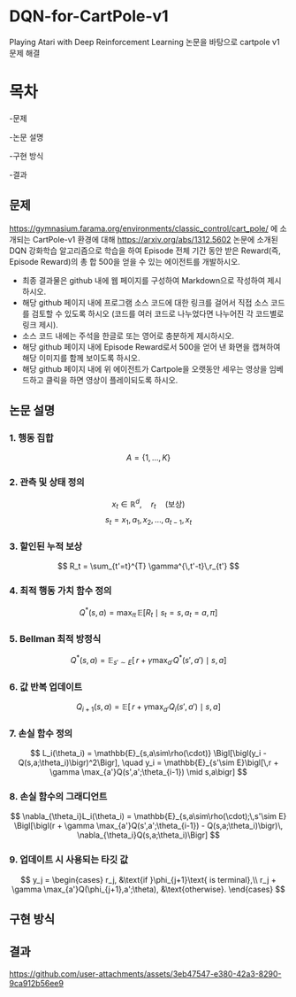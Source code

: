 # DQN-for-CartPole-v1
Playing Atari with Deep Reinforcement Learning 논문을 바탕으로 cartpole v1 문제 해결

# 목차
  -문제
  
  -논문 설명
  
  -구현 방식
  
  -결과

## 문제
https://gymnasium.farama.org/environments/classic_control/cart_pole/ 에 소개되는  CartPole-v1 환경에 대해  https://arxiv.org/abs/1312.5602 논문에 소개된  DQN 강화학습 알고리즘으로 학습을 하여
Episode 전체 기간 동안 받은 Reward(즉, Episode Reward)의 총 합 500을 얻을 수 있는 에이전트를 개발하시오.
- 최종 결과물은 github 내에 웹 페이지를 구성하여 Markdown으로 작성하여 제시하시오.
- 해당 github 페이지 내에 프로그램 소스 코드에 대한 링크를 걸어서 직접 소스 코드를 검토할 수 있도록 하시오 (코드를 여러 코드로 나누었다면 나누어진 각 코드별로 링크 제시).
- 소스 코드 내에는 주석을 한글로 또는 영어로 충분하게 제시하시오.
- 해당 github 페이지 내에 Episode Reward로서 500을 얻어 낸 화면을 캡쳐하여 해당 이미지를 함께 보이도록 하시오.
- 해당 github 페이지 내에 위 에이전트가  Cartpole을 오랫동안 세우는 영상을 임베드하고 클릭을 하면 영상이 플레이되도록 하시오.

## 논문 설명

### 1. 행동 집합
$$
A = \{1, \ldots, K\}
$$

### 2. 관측 및 상태 정의
$$ x_t \in \mathbb{R}^d, \quad r_t \quad\text{(보상)} $$
$$ s_t = x_1, a_1, x_2, \ldots, a_{t-1}, x_t $$

### 3. 할인된 누적 보상
$$ R_t = \sum_{t'=t}^{T} \gamma^{\,t'-t}\,r_{t'} $$

### 4. 최적 행동 가치 함수 정의
$$ Q^*(s,a) = \max_{\pi}\,\mathbb{E}\bigl[R_t \mid s_t = s,\,a_t = a,\,\pi\bigr] $$

### 5. Bellman 최적 방정식
$$ Q^*(s,a) = \mathbb{E}_{s'\sim E}\bigl[\,r + \gamma \max_{a'}Q^*(s',a') \mid s,a\bigr] $$

### 6. 값 반복 업데이트
$$ Q_{i+1}(s,a) = \mathbb{E}\bigl[\,r + \gamma \max_{a'}Q_i(s',a') \mid s,a\bigr] $$

### 7. 손실 함수 정의
$$ L_i(\theta_i) 
  = \mathbb{E}_{s,a\sim\rho(\cdot)}
    \Bigl[\bigl(y_i - Q(s,a;\theta_i)\bigr)^2\Bigr],
\quad
y_i = \mathbb{E}_{s'\sim E}\bigl[\,r + \gamma \max_{a'}Q(s',a';\theta_{i-1}) \mid s,a\bigr] $$

### 8. 손실 함수의 그래디언트
$$ \nabla_{\theta_i}L_i(\theta_i)
  = \mathbb{E}_{s,a\sim\rho(\cdot);\,s'\sim E}
    \Bigl[\bigl(r + \gamma \max_{a'}Q(s',a';\theta_{i-1})
                   - Q(s,a;\theta_i)\bigr)\,
          \nabla_{\theta_i}Q(s,a;\theta_i)\Bigr] $$

### 9. 업데이트 시 사용되는 타깃 값
$$ y_j =
\begin{cases}
  r_j, 
  &\text{if }\phi_{j+1}\text{ is terminal},\\
  r_j + \gamma \max_{a'}Q(\phi_{j+1},a';\theta),
  &\text{otherwise}.
\end{cases} $$

## 구현 방식

## 결과

https://github.com/user-attachments/assets/3eb47547-e380-42a3-8290-9ca912b56ee9

